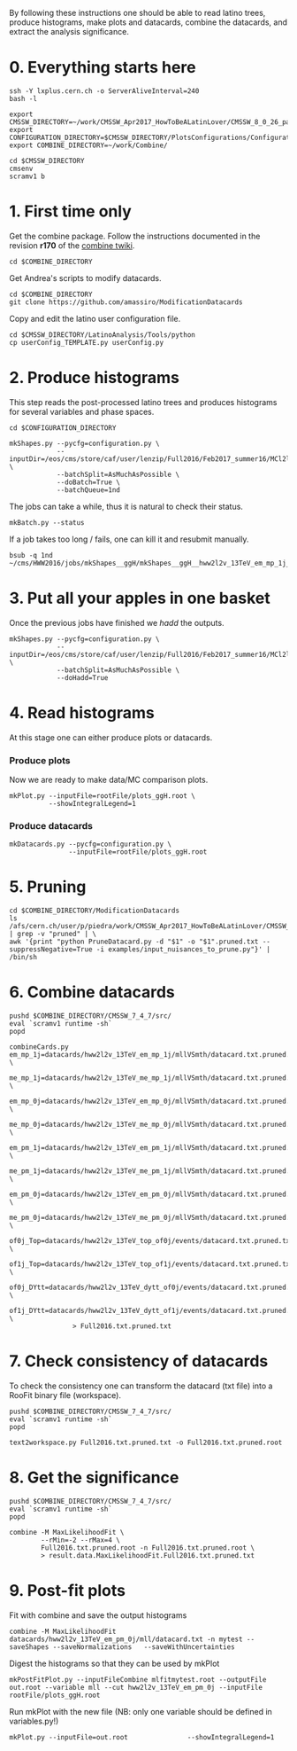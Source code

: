 By following these instructions one should be able to read latino trees, produce histograms, make plots and datacards, combine the datacards, and extract the analysis significance.


# 0. Everything starts here

    ssh -Y lxplus.cern.ch -o ServerAliveInterval=240
    bash -l

    export CMSSW_DIRECTORY=~/work/CMSSW_Apr2017_HowToBeALatinLover/CMSSW_8_0_26_patch1/src
    export CONFIGURATION_DIRECTORY=$CMSSW_DIRECTORY/PlotsConfigurations/Configurations/ggH/Full2016
    export COMBINE_DIRECTORY=~/work/Combine/

    cd $CMSSW_DIRECTORY
    cmsenv
    scramv1 b


# 1. First time only

Get the combine package. Follow the instructions documented in the revision **r170** of the [combine twiki](https://twiki.cern.ch/twiki/bin/view/CMS/SWGuideHiggsAnalysisCombinedLimit#ROOT6_SLC6_release_CMSSW_7_4_X).

    cd $COMBINE_DIRECTORY

Get Andrea's scripts to modify datacards.

    cd $COMBINE_DIRECTORY
    git clone https://github.com/amassiro/ModificationDatacards

Copy and edit the latino user configuration file.

    cd $CMSSW_DIRECTORY/LatinoAnalysis/Tools/python
    cp userConfig_TEMPLATE.py userConfig.py


# 2. Produce histograms

This step reads the post-processed latino trees and produces histograms for several variables and phase spaces.

    cd $CONFIGURATION_DIRECTORY

    mkShapes.py --pycfg=configuration.py \
                --inputDir=/eos/cms/store/caf/user/lenzip/Full2016/Feb2017_summer16/MCl2looseCut__hadd__bSFL2pTEffCut__l2tight__wwSel__genericFormulas \
                --batchSplit=AsMuchAsPossible \
                --doBatch=True \
                --batchQueue=1nd

The jobs can take a while, thus it is natural to check their status.

    mkBatch.py --status


If a job takes too long / fails, one can kill it and resubmit manually.

    bsub -q 1nd ~/cms/HWW2016/jobs/mkShapes__ggH/mkShapes__ggH__hww2l2v_13TeV_em_mp_1j__top2.sh


# 3. Put all your apples in one basket

Once the previous jobs have finished we _hadd_ the outputs.

    mkShapes.py --pycfg=configuration.py \
                --inputDir=/eos/cms/store/caf/user/lenzip/Full2016/Feb2017_summer16/MCl2looseCut__hadd__bSFL2pTEffCut__l2tight__wwSel__genericFormulas \
                --batchSplit=AsMuchAsPossible \
                --doHadd=True


# 4. Read histograms

At this stage one can either produce plots or datacards.

### Produce plots

Now we are ready to make data/MC comparison plots.

    mkPlot.py --inputFile=rootFile/plots_ggH.root \
              --showIntegralLegend=1


### Produce datacards

    mkDatacards.py --pycfg=configuration.py \
                   --inputFile=rootFile/plots_ggH.root


# 5. Pruning

    cd $COMBINE_DIRECTORY/ModificationDatacards
    ls /afs/cern.ch/user/p/piedra/work/CMSSW_Apr2017_HowToBeALatinLover/CMSSW_8_0_26_patch1/src/PlotsConfigurations/Configurations/ggH/Full2016/datacards/*/*/*.txt | grep -v "pruned" | \
    awk '{print "python PruneDatacard.py -d "$1" -o "$1".pruned.txt --suppressNegative=True -i examples/input_nuisances_to_prune.py"}' | /bin/sh


# 6. Combine datacards

    pushd $COMBINE_DIRECTORY/CMSSW_7_4_7/src/
    eval `scramv1 runtime -sh`
    popd

    combineCards.py em_mp_1j=datacards/hww2l2v_13TeV_em_mp_1j/mllVSmth/datacard.txt.pruned.txt \
                    me_mp_1j=datacards/hww2l2v_13TeV_me_mp_1j/mllVSmth/datacard.txt.pruned.txt \
                    em_mp_0j=datacards/hww2l2v_13TeV_em_mp_0j/mllVSmth/datacard.txt.pruned.txt \
                    me_mp_0j=datacards/hww2l2v_13TeV_me_mp_0j/mllVSmth/datacard.txt.pruned.txt \
                    em_pm_1j=datacards/hww2l2v_13TeV_em_pm_1j/mllVSmth/datacard.txt.pruned.txt \
                    me_pm_1j=datacards/hww2l2v_13TeV_me_pm_1j/mllVSmth/datacard.txt.pruned.txt \
                    em_pm_0j=datacards/hww2l2v_13TeV_em_pm_0j/mllVSmth/datacard.txt.pruned.txt \
                    me_pm_0j=datacards/hww2l2v_13TeV_me_pm_0j/mllVSmth/datacard.txt.pruned.txt \
                    of0j_Top=datacards/hww2l2v_13TeV_top_of0j/events/datacard.txt.pruned.txt \
                    of1j_Top=datacards/hww2l2v_13TeV_top_of1j/events/datacard.txt.pruned.txt \
                    of0j_DYtt=datacards/hww2l2v_13TeV_dytt_of0j/events/datacard.txt.pruned.txt \
                    of1j_DYtt=datacards/hww2l2v_13TeV_dytt_of1j/events/datacard.txt.pruned.txt \
                    > Full2016.txt.pruned.txt


# 7. Check consistency of datacards

To check the consistency one can transform the datacard (txt file) into a RooFit binary file (workspace).

    pushd $COMBINE_DIRECTORY/CMSSW_7_4_7/src/
    eval `scramv1 runtime -sh`
    popd

    text2workspace.py Full2016.txt.pruned.txt -o Full2016.txt.pruned.root


# 8. Get the significance

    pushd $COMBINE_DIRECTORY/CMSSW_7_4_7/src/
    eval `scramv1 runtime -sh`
    popd

    combine -M MaxLikelihoodFit \
            --rMin=-2 --rMax=4 \
            Full2016.txt.pruned.root -n Full2016.txt.pruned.root \
            > result.data.MaxLikelihoodFit.Full2016.txt.pruned.txt

            
            
            
# 9. Post-fit plots

Fit with combine and save the output histograms

    combine -M MaxLikelihoodFit datacards/hww2l2v_13TeV_em_pm_0j/mll/datacard.txt -n mytest --saveShapes --saveNormalizations   --saveWithUncertainties

Digest the histograms so that they can be used by mkPlot

    mkPostFitPlot.py --inputFileCombine mlfitmytest.root --outputFile out.root --variable mll --cut hww2l2v_13TeV_em_pm_0j --inputFile rootFile/plots_ggH.root

Run mkPlot with the new file (NB: only one variable should be defined in variables.py!)
    
    mkPlot.py --inputFile=out.root               --showIntegralLegend=1
            
            
